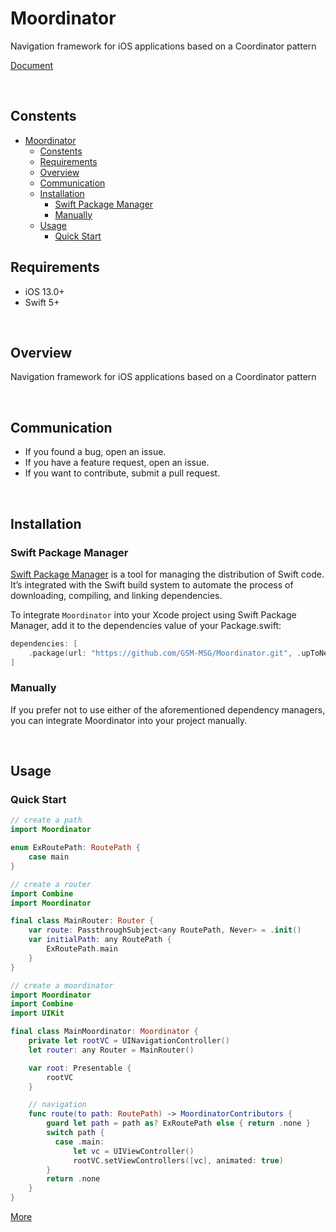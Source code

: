 # Moordinator

Navigation framework for iOS applications based on a Coordinator pattern

[Document](https://gsm-msg.github.io/Moordinator/documentation/moordinator/)

<br>

## Constents
- [Moordinator](#moordinator)
  - [Constents](#constents)
  - [Requirements](#requirements)
  - [Overview](#overview)
  - [Communication](#communication)
  - [Installation](#installation)
    - [Swift Package Manager](#swift-package-manager)
    - [Manually](#manually)
  - [Usage](#usage)
    - [Quick Start](#quick-start)


## Requirements
- iOS 13.0+
- Swift 5+

<br>

## Overview
Navigation framework for iOS applications based on a Coordinator pattern

<br>

## Communication
- If you found a bug, open an issue.
- If you have a feature request, open an issue.
 - If you want to contribute, submit a pull request.

<br>

## Installation

### Swift Package Manager
[Swift Package Manager](https://www.swift.org/package-manager/) is a tool for managing the distribution of Swift code. It’s integrated with the Swift build system to automate the process of downloading, compiling, and linking dependencies.

To integrate `Moordinator` into your Xcode project using Swift Package Manager, add it to the dependencies value of your Package.swift:

```swift
dependencies: [
    .package(url: "https://github.com/GSM-MSG/Moordinator.git", .upToNextMajor(from: "1.1.1"))
]
```

### Manually
If you prefer not to use either of the aforementioned dependency managers, you can integrate Moordinator into your project manually.

<br>

## Usage

### Quick Start

```swift
// create a path
import Moordinator

enum ExRoutePath: RoutePath {
    case main
}
```

```swift
// create a router
import Combine
import Moordinator

final class MainRouter: Router {
    var route: PassthroughSubject<any RoutePath, Never> = .init()
    var initialPath: any RoutePath {
        ExRoutePath.main
    }
}
```

```swift
// create a moordinator
import Moordinator
import Combine
import UIKit

final class MainMoordinator: Moordinator {
    private let rootVC = UINavigationController()
    let router: any Router = MainRouter()

    var root: Presentable {
        rootVC
    }

    // navigation
    func route(to path: RoutePath) -> MoordinatorContributors {
        guard let path = path as? ExRoutePath else { return .none }
        switch path {
          case .main:
              let vc = UIViewController()
              rootVC.setViewControllers([vc], animated: true)
        }
        return .none
    }
}
```

[More](./MoordinatorExample/MoordinatorExample/)
